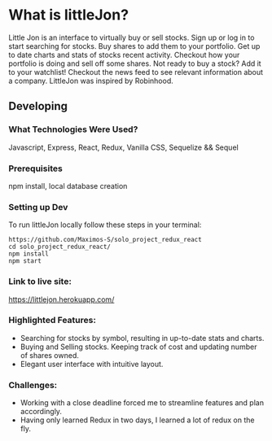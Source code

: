 # What is littleJon?
Little Jon is an interface to virtually buy or sell stocks. Sign up or log in to start searching for stocks. Buy shares to add them to your portfolio. Get up to date charts and stats of stocks recent activity. Checkout how your portfolio is doing and sell off some shares. Not ready to buy a stock? Add it to your watchlist! Checkout the news feed to see relevant information about a company. LittleJon was inspired by Robinhood.

## Developing
### What Technologies Were Used?
Javascript, Express, React, Redux, Vanilla CSS, Sequelize && Sequel
### Prerequisites
npm install, local database creation
### Setting up Dev
To run littleJon locally follow these steps in your terminal:

```shell
https://github.com/Maximos-S/solo_project_redux_react
cd solo_project_redux_react/
npm install
npm start
```

### Link to live site:
https://littlejon.herokuapp.com/

### Highlighted Features:
* Searching for stocks by symbol, resulting in up-to-date stats and charts.
* Buying and Selling stocks. Keeping track of cost and updating number of shares owned.
* Elegant user interface with intuitive layout.

### Challenges:
* Working with a close deadline forced me to streamline features and plan accordingly.
* Having only learned Redux in two days, I learned a lot of redux on the fly. 
